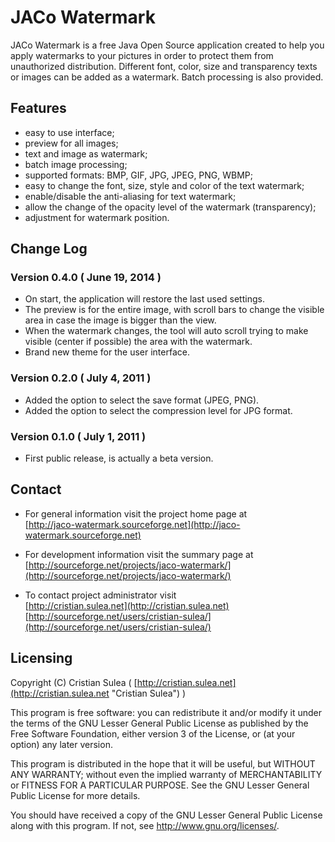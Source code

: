# JACo Watermark

JACo Watermark is a free Java Open Source application created to help you apply
watermarks to your pictures in order to protect them from unauthorized
distribution. Different font, color, size and transparency texts or images can
be added as a watermark. Batch processing is also provided.


## Features

  * easy to use interface;
  * preview for all images;
  * text and image as watermark;
  * batch image processing;
  * supported formats: BMP, GIF, JPG, JPEG, PNG, WBMP;
  * easy to change the font, size, style and color of the text watermark;
  * enable/disable the anti-aliasing for text watermark;
  * allow the change of the opacity level of the watermark (transparency);
  * adjustment for watermark position.


## Change Log

### Version 0.4.0 ( June 19, 2014 )

  * On start, the application will restore the last used settings.
  * The preview is for the entire image, with scroll bars to change
    the visible area in case the image is bigger than the view.
  * When the watermark changes, the tool will auto scroll
    trying to make visible (center if possible) the area with the watermark.
  * Brand new theme for the user interface.

### Version 0.2.0 ( July 4, 2011 )

  * Added the option to select the save format (JPEG, PNG).
  * Added the option to select the compression level for JPG format.

### Version 0.1.0 ( July 1, 2011 )

  * First public release, is actually a beta version.


## Contact

  * For general information visit the project home page at  
    [http://jaco-watermark.sourceforge.net](http://jaco-watermark.sourceforge.net)

  * For development information visit the summary page at  
    [http://sourceforge.net/projects/jaco-watermark/](http://sourceforge.net/projects/jaco-watermark/)

  * To contact project administrator visit  
    [http://cristian.sulea.net](http://cristian.sulea.net)  
    [http://sourceforge.net/users/cristian-sulea/](http://sourceforge.net/users/cristian-sulea/)


## Licensing

Copyright (C) Cristian Sulea ( [http://cristian.sulea.net](http://cristian.sulea.net "Cristian Sulea") )

This program is free software: you can redistribute it and/or modify
it under the terms of the GNU Lesser General Public License as published by
the Free Software Foundation, either version 3 of the License, or
(at your option) any later version.

This program is distributed in the hope that it will be useful,
but WITHOUT ANY WARRANTY; without even the implied warranty of
MERCHANTABILITY or FITNESS FOR A PARTICULAR PURPOSE.  See the
GNU Lesser General Public License for more details.

You should have received a copy of the GNU Lesser General Public License
along with this program.  If not, see <http://www.gnu.org/licenses/>.
